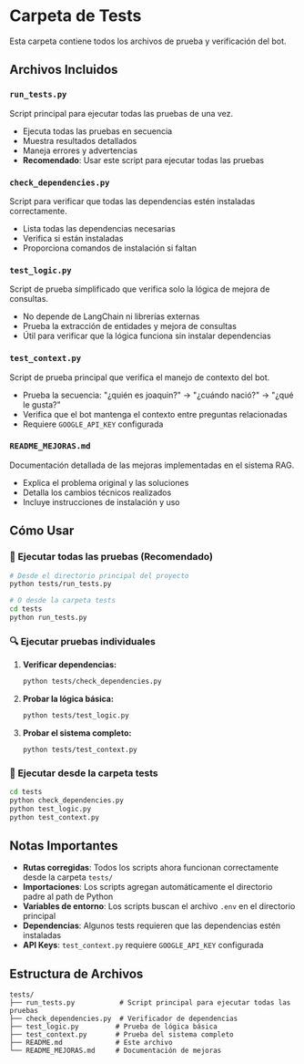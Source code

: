 # Carpeta de Tests

Esta carpeta contiene todos los archivos de prueba y verificación del bot.

## Archivos Incluidos

### `run_tests.py`
Script principal para ejecutar todas las pruebas de una vez.
- Ejecuta todas las pruebas en secuencia
- Muestra resultados detallados
- Maneja errores y advertencias
- **Recomendado**: Usar este script para ejecutar todas las pruebas

### `check_dependencies.py`
Script para verificar que todas las dependencias estén instaladas correctamente.
- Lista todas las dependencias necesarias
- Verifica si están instaladas
- Proporciona comandos de instalación si faltan

### `test_logic.py`
Script de prueba simplificado que verifica solo la lógica de mejora de consultas.
- No depende de LangChain ni librerías externas
- Prueba la extracción de entidades y mejora de consultas
- Útil para verificar que la lógica funciona sin instalar dependencias

### `test_context.py`
Script de prueba principal que verifica el manejo de contexto del bot.
- Prueba la secuencia: "¿quién es joaquin?" → "¿cuándo nació?" → "¿qué le gusta?"
- Verifica que el bot mantenga el contexto entre preguntas relacionadas
- Requiere `GOOGLE_API_KEY` configurada

### `README_MEJORAS.md`
Documentación detallada de las mejoras implementadas en el sistema RAG.
- Explica el problema original y las soluciones
- Detalla los cambios técnicos realizados
- Incluye instrucciones de instalación y uso

## Cómo Usar

### 🚀 Ejecutar todas las pruebas (Recomendado)
```bash
# Desde el directorio principal del proyecto
python tests/run_tests.py

# O desde la carpeta tests
cd tests
python run_tests.py
```

### 🔍 Ejecutar pruebas individuales

1. **Verificar dependencias:**
   ```bash
   python tests/check_dependencies.py
   ```

2. **Probar la lógica básica:**
   ```bash
   python tests/test_logic.py
   ```

3. **Probar el sistema completo:**
   ```bash
   python tests/test_context.py
   ```

### 📁 Ejecutar desde la carpeta tests
```bash
cd tests
python check_dependencies.py
python test_logic.py
python test_context.py
```

## Notas Importantes

- **Rutas corregidas**: Todos los scripts ahora funcionan correctamente desde la carpeta `tests/`
- **Importaciones**: Los scripts agregan automáticamente el directorio padre al path de Python
- **Variables de entorno**: Los scripts buscan el archivo `.env` en el directorio principal
- **Dependencias**: Algunos tests requieren que las dependencias estén instaladas
- **API Keys**: `test_context.py` requiere `GOOGLE_API_KEY` configurada

## Estructura de Archivos

```
tests/
├── run_tests.py           # Script principal para ejecutar todas las pruebas
├── check_dependencies.py  # Verificador de dependencias
├── test_logic.py         # Prueba de lógica básica
├── test_context.py       # Prueba del sistema completo
├── README.md             # Este archivo
└── README_MEJORAS.md     # Documentación de mejoras
```
